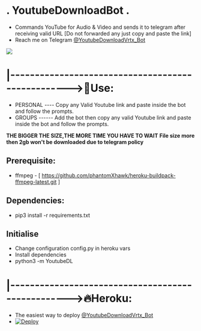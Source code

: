 #                                   . YoutubeDownloadBot .
* Commands YouTube for Audio & Video and sends it to telegram after receiving valid URL [Do not forwarded any just copy and paste the link]
* Reach me on Telegram [@YoutubeDownloadVrtx_Bot](https://github.com/phantomXhawk/YouTubeDownloader.git)
<p align="centre">
  <img src="https://telegra.ph/file/8e47e1e5f501555bc0e59.jpg">
</p>

# |-------------------------------------------------->💋Use: 
* PERSONAL ---- Copy any Valid Youtube link and paste inside the bot and follow the prompts.
* GROUPS ------ Add the bot then copy any valid Youtube link and paste inside the bot and follow the prompts.

**THE BIGGER THE SIZE,THE MORE TIME YOU HAVE TO WAIT**
**File size more then 2gb won't be downloaded due to telegram policy**

## Prerequisite: 
* ffmpeg - [ https://github.com/phantomXhawk/heroku-buildpack-ffmpeg-latest.git ]
  
    
## Dependencies:
* pip3 install -r requirements.txt


## Initialise
* Change configuration config.py in heroku vars
* Install dependencies
* python3 -m YoutubeDL
   
# |-------------------------------------------------->🔥Heroku:
* The easiest way to deploy [@YoutubeDownloadVrtx_Bot](https://github.com/phantomXhawk/YouTube-Downloader.git)
* [![Deploy](https://www.herokucdn.com/deploy/button.svg)](https://heroku.com/deploy?template=https://github.com/phantomXhawk/YouTubeDownloader.git/tree/dev)

